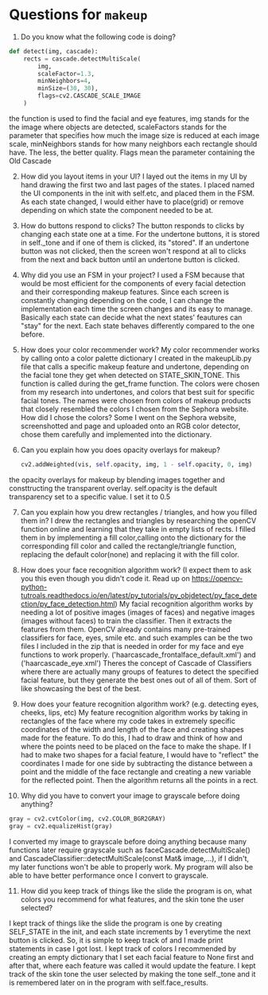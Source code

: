 # Questions for `makeup`

1. Do you know what the following code is doing?

  ```python
  def detect(img, cascade):
      rects = cascade.detectMultiScale(
          img, 
          scaleFactor=1.3, 
          minNeighbors=4, 
          minSize=(30, 30), 
          flags=cv2.CASCADE_SCALE_IMAGE
      )
  ```
the function is used to find the facial and eye features, img stands for the 
the image where objects are detected, scaleFactors stands for the parameter
that specifies how much the image size is reduced at each image scale,
minNeighbors stands for how many neighbors each rectangle should have. The less, 
the better quality. Flags mean the parameter containing the Old Cascade 
  
2. How did you layout items in your UI?
I layed out the items in my UI by hand drawing the first two and last pages
of the states. I placed named the UI components in the init with self.etc, and 
placed them in the FSM. As each state changed, I would either have to 
place(grid) or remove depending on which state the component needed to be at.

3. How do buttons respond to clicks?
The button responds to clicks by changing each state one at a time. For the 
undertone buttons, it is stored in self._tone and if one of them is clicked, its
"stored". If an undertone button was not clicked, then the screen won't respond 
at all to clicks from the next and back button until an undertone button is 
clicked.

4. Why did you use an FSM in your project?
I used a FSM because that would be most efficient for the components of every
facial detection and their corresponding makeup features. Since each screen
is constantly changing depending on the code, I can change the implementation 
each time the screen changes and its easy to manage. Basically each state can
decide what the next states' feautures can "stay" for the next. Each state
behaves differently compared to the one before.

5. How does your color recommender work?
My color recommender works by calling onto a color palette dictionary I created 
in the makeupLib.py file that calls a specific makeup feature and undertone,
depending on the facial tone they get when detected on STATE_SKIN_TONE. This 
function is called during the get_frame function. The colors were chosen from my
research into undertones, and colors that best suit for specific facial tones. 
The names were chosen from colors of makeup products that closely resembled the 
colors I chosen from the Sephora website. How did I chose the colors? Some I 
went on the Sephora website, screenshotted and page and uploaded onto an RGB 
color detector, chose them carefully and implemented into the dictionary.

6. Can you explain how you does opacity overlays for makeup?

   ```python
   cv2.addWeighted(vis, self.opacity, img, 1 - self.opacity, 0, img)
   ```
  the opacity overlays for makeup by blending images together and consttructing
  the transparent overlay. self.opacity is the default transparency set to a 
  specific value. I set it to 0.5 


7. Can you explain how you drew rectangles / triangles, and how you filled them in?
I drew the rectangles and triangles by researching the openCV function online
and learning that they take in empty lists of rects. I filled them in by 
implementing a fill color,calling onto the dictionary for the corresponding
fill color and called the rectangle/triangle function, replacing the default 
color(none) and replacing it with the fill color.

8. How does your face recognition algorithm work? (I expect them to ask you this
 even though you didn't code it. Read up on <https://opencv-python-tutroals.readthedocs.io/en/latest/py_tutorials/py_objdetect/py_face_detection/py_face_detection.html>)
My facial recognition algorithm works by needing a lot of positive images 
(images of faces) and negative images (images without faces) to train the 
classifier. Then it extracts the features from them. OpenCV already contains 
many pre-trained classifiers for face, eyes, smile etc. and such examples can be 
the two files I included in the zip that is needed in order for my face and eye
functions to work properly. ('haarcascade_frontalface_default.xml') and
('haarcascade_eye.xml') Theres the concept of Cascade of Classifiers where there
are actually many groups of features to detect the specified facial feature, but
they generate the best ones out of all of them. Sort of like showcasing the best
of the best. 

9. How does your feature recognition algorithm work? (e.g. detecting eyes, 
cheeks, lips, etc)
My feature recognition algorithm works by taking in rectangles of the face where
my code takes in extremely specific coordinates of the width and length of the 
face and creating shapes made for the feature. To do this, I had to draw and 
think of how and where the points need to be placed on the face to make the 
shape. If I had to make two shapes for a facial feature, I would have to 
"reflect" the coordinates I made for one side by subtracting the distance 
between a point and the middle of the face rectangle and creating a new
variable for the reflected point. Then the algorithm returns all the points in a 
rect.

10. Why did you have to convert your image to grayscale before doing anything?

   ```python
   gray = cv2.cvtColor(img, cv2.COLOR_BGR2GRAY)
   gray = cv2.equalizeHist(gray)
   ```
I converted my image to grayscale before doing anything because many functions
later require grayscale such as faceCascade.detectMultiScale() and 
CascadeClassifier::detectMultiScale(const Mat& image,...), if I didn't, my
later functions won't be able to properly work. My program will also be able to
have better performance once I convert to grayscale.

11. How did you keep track of things like the slide the program is on, what 
colors you recommend for what features, and the skin tone the user selected?

I kept track of things like the slide the program is one by creating SELF_STATE
in the init, and each state increments by 1 everytime the next button is clicked.
So, it is simple to keep track of and I made print statements in case I got lost.
I kept track of colors I recommended by creating an empty dictionary that I set
each facial feature to None first and after that, where each feature was called
it would update the feature. I kept track of the skin tone the user selected by 
making the tone self._tone and it is remembered later on in the program with 
self.face_results.